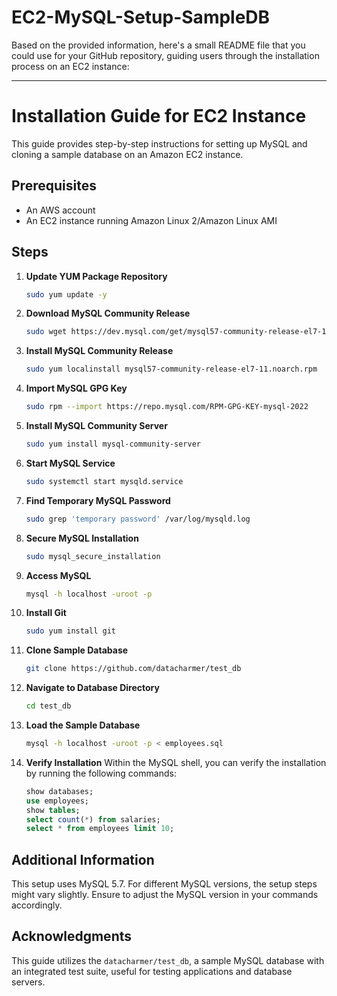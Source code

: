 # EC2-MySQL-Setup-SampleDB

Based on the provided information, here's a small README file that you could use for your GitHub repository, guiding users through the installation process on an EC2 instance:

---

# Installation Guide for EC2 Instance

This guide provides step-by-step instructions for setting up MySQL and cloning a sample database on an Amazon EC2 instance.

## Prerequisites
- An AWS account
- An EC2 instance running Amazon Linux 2/Amazon Linux AMI

## Steps

1. **Update YUM Package Repository**
   ```bash
   sudo yum update -y
   ```

2. **Download MySQL Community Release**
   ```bash
   sudo wget https://dev.mysql.com/get/mysql57-community-release-el7-11.noarch.rpm
   ```

3. **Install MySQL Community Release**
   ```bash
   sudo yum localinstall mysql57-community-release-el7-11.noarch.rpm
   ```

4. **Import MySQL GPG Key**
   ```bash
   sudo rpm --import https://repo.mysql.com/RPM-GPG-KEY-mysql-2022
   ```

5. **Install MySQL Community Server**
   ```bash
   sudo yum install mysql-community-server
   ```

6. **Start MySQL Service**
   ```bash
   sudo systemctl start mysqld.service
   ```

7. **Find Temporary MySQL Password**
   ```bash
   sudo grep 'temporary password' /var/log/mysqld.log
   ```

8. **Secure MySQL Installation**
   ```bash
   sudo mysql_secure_installation
   ```

9. **Access MySQL**
   ```bash
   mysql -h localhost -uroot -p
   ```

10. **Install Git**
    ```bash
    sudo yum install git
    ```

11. **Clone Sample Database**
    ```bash
    git clone https://github.com/datacharmer/test_db
    ```

12. **Navigate to Database Directory**
    ```bash
    cd test_db
    ```

13. **Load the Sample Database**
    ```bash
    mysql -h localhost -uroot -p < employees.sql
    ```

14. **Verify Installation**
    Within the MySQL shell, you can verify the installation by running the following commands:
    ```sql
    show databases;
    use employees;
    show tables;
    select count(*) from salaries;
    select * from employees limit 10;
    ```

## Additional Information

This setup uses MySQL 5.7. For different MySQL versions, the setup steps might vary slightly. Ensure to adjust the MySQL version in your commands accordingly.

## Acknowledgments

This guide utilizes the `datacharmer/test_db`, a sample MySQL database with an integrated test suite, useful for testing applications and database servers.
